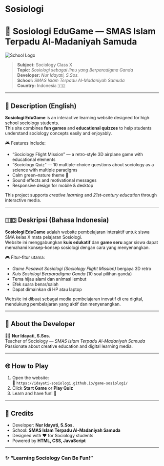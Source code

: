 # Sosiologi
# 🌿 Sosiologi EduGame — SMAS Islam Terpadu Al-Madaniyah Samuda

![School Logo](images/logo.png)

> **Subject:** Sociology Class X  
> **Topic:** *Sosiologi sebagai Ilmu yang Berparadigma Ganda*  
> **Developer:** *Nur Idayati, S.Sos.*  
> **School:** *SMAS Islam Terpadu Al-Madaniyah Samuda*  
> **Country:** Indonesia 🇮🇩  

---

## 🧩 Description (English)

**Sosiologi EduGame** is an interactive learning website designed for high school sociology students.  
This site combines **fun games** and **educational quizzes** to help students understand sociology concepts easily and enjoyably.

🎮 Features include:
- “Sociology Flight Mission” — a retro-style 3D airplane game with educational elements  
- “Sociology Quiz” — 10 multiple-choice questions about sociology as a science with multiple paradigms  
- Calm green–nature theme 🌿  
- Sound effects and motivational messages  
- Responsive design for mobile & desktop  

This project supports *creative learning* and *21st-century education* through interactive media.  

---

## 🇮🇩 Deskripsi (Bahasa Indonesia)

**Sosiologi EduGame** adalah website pembelajaran interaktif untuk siswa SMA kelas X mata pelajaran Sosiologi.  
Website ini menggabungkan **kuis edukatif** dan **game seru** agar siswa dapat memahami konsep-konsep sosiologi dengan cara yang menyenangkan.

🎮 Fitur-fitur utama:
- *Game Pesawat Sosiologi (Sociology Flight Mission)* bergaya 3D retro  
- *Kuis Sosiologi Berparadigma Ganda* (10 soal pilihan ganda)  
- Tema hijau alami dan animasi lembut  
- Efek suara benar/salah  
- Dapat dimainkan di HP atau laptop  

Website ini dibuat sebagai media pembelajaran inovatif di era digital, mendukung pembelajaran yang aktif dan menyenangkan.

---

## 🏫 About the Developer

**👩‍🏫 Nur Idayati, S.Sos.**  
Teacher of Sociology — *SMAS Islam Terpadu Al-Madaniyah Samuda*  
Passionate about creative education and digital learning media.  

---

## 🌐 How to Play

1. Open the website:  
   🔗 `https://idayati-sosiologi.github.io/game-sosiologi/`
2. Click **Start Game** or **Play Quiz**
3. Learn and have fun! 🎉

---

## 📜 Credits
- Developer: **Nur Idayati, S.Sos.**  
- School: **SMAS Islam Terpadu Al-Madaniyah Samuda**  
- Designed with ❤️ for Sociology students  
- Powered by **HTML, CSS, JavaScript**

---

### ✨ “Learning Sociology Can Be Fun!”
